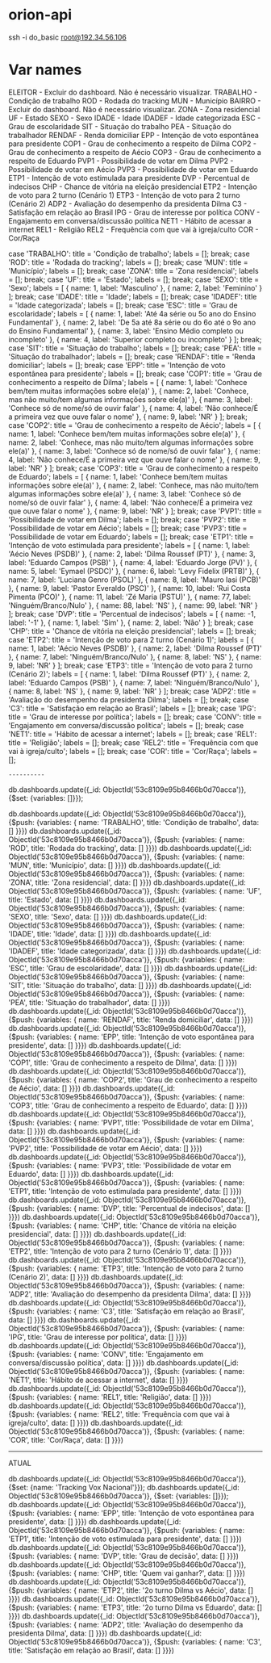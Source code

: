 orion-api
=========

ssh -i do_basic root@192.34.56.106

# Var names

ELEITOR - Excluir do dashboard. Não é necessário visualizar.
TRABALHO - Condição de trabalho
ROD - Rodada do tracking
MUN - Município
BAIRRO - Excluir do dashboard. Não é necessário visualizar.
ZONA - Zona residencial
UF - Estado
SEXO - Sexo
IDADE - Idade
IDADEF - Idade categorizada
ESC - Grau de escolaridade
SIT - Situação do trabalho
PEA - Situação do trabalhador
RENDAF - Renda domiciliar
EPP - Intenção de voto espontânea para presidente
COP1 - Grau de conhecimento a respeito de Dilma
COP2 - Grau de conhecimento a respeito de Aécio
COP3 - Grau de conhecimento a respeito de Eduardo
PVP1 - Possibilidade de votar em Dilma
PVP2 - Possibilidade de votar em Aécio
PVP3 - Possibilidade de votar em Eduardo
ETP1 - Intenção de voto estimulada para presidente
DVP - Percentual de indecisos
CHP - Chance de vitória na eleição presidencial
ETP2 - Intenção de voto para 2 turno (Cenário 1)
ETP3 - Intenção de voto para 2 turno (Cenário 2)
ADP2 - Avaliação do desempenho da presidenta Dilma
C3 - Satisfação em relação ao Brasil
IPG - Grau de interesse por política
CONV - Engajamento em conversa/discussão política
NET1 - Hábito de acessar a internet
REL1 - Religião
REL2 - Frequência com que vai à igreja/culto
COR - Cor/Raça



case 'TRABALHO':
    title = 'Condição de trabalho';
    labels = [];
    break;
case 'ROD':
    title = 'Rodada do tracking';
    labels = [];
    break;
case 'MUN':
    title = 'Município';
    labels = [];
    break;
case 'ZONA':
    title = 'Zona residencial';
    labels = [];
    break;
case 'UF':
    title = 'Estado';
    labels = [];
    break;
case 'SEXO':
    title = 'Sexo';
    labels = [ { name: 1, label: 'Masculino' }, { name: 2, label: 'Feminino' } ];
    break;
case 'IDADE':
    title = 'Idade';
    labels = [];
    break;
case 'IDADEF':
    title = 'Idade categorizada';
    labels = [];
    break;
case 'ESC':
    title = 'Grau de escolaridade';
    labels = [ { name: 1, label: 'Até 4a série ou 5o ano do Ensino Fundamental' },
  { name: 2, label: 'De 5a até 8a série ou do 6o até o 9o ano do Ensino Fundamental' },
  { name: 3, label: 'Ensino Médio completo ou incompleto' },
  { name: 4, label: 'Superior completo ou incompleto' } ];
  break;
case 'SIT':
    title = 'Situação do trabalho';
    labels = [];
    break;
case 'PEA':
    title = 'Situação do trabalhador';
    labels = [];
    break;
case 'RENDAF':
    title = 'Renda domiciliar';
    labels = [];
    break;
case 'EPP':
    title = 'Intenção de voto espontânea para presidente';
    labels = [];
    break;
case 'COP1':
    title = 'Grau de conhecimento a respeito de Dilma';
    labels = [
        { name: 1, label: 'Conhece bem/tem muitas informações sobre ele(a)' },
        { name: 2, label: 'Conhece, mas não muito/tem algumas informações sobre ele(a)' },
        { name: 3, label: 'Conhece só de nome/só de ouvir falar' },
        { name: 4, label: 'Não conhece/É a primeira vez que ouve falar o nome' },
        { name: 9, label: 'NR' }
      ];
      break;
case 'COP2':
    title = 'Grau de conhecimento a respeito de Aécio';
    labels = [
        { name: 1, label: 'Conhece bem/tem muitas informações sobre ele(a)' },
        { name: 2, label: 'Conhece, mas não muito/tem algumas informações sobre ele(a)' },
        { name: 3, label: 'Conhece só de nome/só de ouvir falar' },
        { name: 4, label: 'Não conhece/É a primeira vez que ouve falar o nome' },
        { name: 9, label: 'NR' }
      ];
      break;
case 'COP3':
    title = 'Grau de conhecimento a respeito de Eduardo';
    labels = [
        { name: 1, label: 'Conhece bem/tem muitas informações sobre ele(a)' },
        { name: 2, label: 'Conhece, mas não muito/tem algumas informações sobre ele(a)' },
        { name: 3, label: 'Conhece só de nome/só de ouvir falar' },
        { name: 4, label: 'Não conhece/É a primeira vez que ouve falar o nome' },
        { name: 9, label: 'NR' }
      ];
      break;
case 'PVP1':
    title = 'Possibilidade de votar em Dilma';
    labels = [];
    break;
case 'PVP2':
    title = 'Possibilidade de votar em Aécio';
    labels = [];
    break;
case 'PVP3':
    title = 'Possibilidade de votar em Eduardo';
    labels = [];
    break;
case 'ETP1':
    title = 'Intenção de voto estimulada para presidente';
    labels = [ { name: 1, label: 'Aécio Neves (PSDB)' },
  { name: 2, label: 'Dilma Roussef (PT)' },
  { name: 3, label: 'Eduardo Campos (PSB)' },
  { name: 4, label: 'Eduardo Jorge (PV)' },
  { name: 5, label: 'Eymael (PSDC)' },
  { name: 6, label: 'Levy Fidelix (PRTB)' },
  { name: 7, label: 'Luciana Genro (PSOL)' },
  { name: 8, label: 'Mauro Iasi (PCB)' },
  { name: 9, label: 'Pastor Everaldo (PSC)' },
  { name: 10, label: 'Rui Costa Pimenta (PCO)' },
  { name: 11, label: 'Zé Maria (PSTU)' },
  { name: 77, label: 'Ninguém/Branco/Nulo' },
  { name: 88, label: 'NS' },
  { name: 99, label: 'NR' } ];
  break;
case 'DVP':
    title = 'Percentual de indecisos';
    labels = [ { name: -1, label: '-1' },
  { name: 1, label: 'Sim' },
  { name: 2, label: 'Não' } ];
  break;
case 'CHP':
    title = 'Chance de vitória na eleição presidencial';
    labels = [];
    break;
case 'ETP2':
    title = 'Intenção de voto para 2 turno (Cenário 1)';
    labels = [ { name: 1, label: 'Aécio Neves (PSDB)' },
  { name: 2, label: 'Dilma Roussef (PT)' },
  { name: 7, label: 'Ninguém/Branco/Nulo' },
  { name: 8, label: 'NS' },
  { name: 9, label: 'NR' } ];
  break;
case 'ETP3':
    title = 'Intenção de voto para 2 turno (Cenário 2)';
    labels = [ { name: 1, label: 'Dilma Roussef (PT)' },
  { name: 2, label: 'Eduardo Campos (PSB)' },
  { name: 7, label: 'Ninguém/Branco/Nulo' },
  { name: 8, label: 'NS' },
  { name: 9, label: 'NR' } ];
  break;
case 'ADP2':
    title = 'Avaliação do desempenho da presidenta Dilma';
    labels = [];
    break;
case 'C3':
    title = 'Satisfação em relação ao Brasil';
    labels = [];
    break;
case 'IPG':
    title = 'Grau de interesse por política';
    labels = [];
    break;
case 'CONV':
    title = 'Engajamento em conversa/discussão política';
    labels = [];
    break;
case 'NET1':
    title = 'Hábito de acessar a internet';
    labels = [];
    break;
case 'REL1':
    title = 'Religião';
    labels = [];
    break;
case 'REL2':
    title = 'Frequência com que vai à igreja/culto';
    labels = [];
    break;
case 'COR':
    title = 'Cor/Raça';
    labels = [];



    ----------

db.dashboards.update({_id: ObjectId('53c8109e95b8466b0d70acca')}, {$set: {variables: []}});

db.dashboards.update({_id: ObjectId('53c8109e95b8466b0d70acca')}, {$push: {variables: { name: 'TRABALHO', title: 'Condição de trabalho', data: [] }}})
db.dashboards.update({_id: ObjectId('53c8109e95b8466b0d70acca')}, {$push: {variables: { name: 'ROD', title: 'Rodada do tracking', data: [] }}})
db.dashboards.update({_id: ObjectId('53c8109e95b8466b0d70acca')}, {$push: {variables: { name: 'MUN', title: 'Município', data: [] }}})
db.dashboards.update({_id: ObjectId('53c8109e95b8466b0d70acca')}, {$push: {variables: { name: 'ZONA', title: 'Zona residencial', data: [] }}})
db.dashboards.update({_id: ObjectId('53c8109e95b8466b0d70acca')}, {$push: {variables: { name: 'UF', title: 'Estado', data: [] }}})
db.dashboards.update({_id: ObjectId('53c8109e95b8466b0d70acca')}, {$push: {variables: { name: 'SEXO', title: 'Sexo', data: [] }}})
db.dashboards.update({_id: ObjectId('53c8109e95b8466b0d70acca')}, {$push: {variables: { name: 'IDADE', title: 'Idade', data: [] }}})
db.dashboards.update({_id: ObjectId('53c8109e95b8466b0d70acca')}, {$push: {variables: { name: 'IDADEF', title: 'Idade categorizada', data: [] }}})
db.dashboards.update({_id: ObjectId('53c8109e95b8466b0d70acca')}, {$push: {variables: { name: 'ESC', title: 'Grau de escolaridade', data: [] }}})
db.dashboards.update({_id: ObjectId('53c8109e95b8466b0d70acca')}, {$push: {variables: { name: 'SIT', title: 'Situação do trabalho', data: [] }}})
db.dashboards.update({_id: ObjectId('53c8109e95b8466b0d70acca')}, {$push: {variables: { name: 'PEA', title: 'Situação do trabalhador', data: [] }}})
db.dashboards.update({_id: ObjectId('53c8109e95b8466b0d70acca')}, {$push: {variables: { name: 'RENDAF', title: 'Renda domiciliar', data: [] }}})
db.dashboards.update({_id: ObjectId('53c8109e95b8466b0d70acca')}, {$push: {variables: { name: 'EPP', title: 'Intenção de voto espontânea para presidente', data: [] }}})
db.dashboards.update({_id: ObjectId('53c8109e95b8466b0d70acca')}, {$push: {variables: { name: 'COP1', title: 'Grau de conhecimento a respeito de Dilma', data: [] }}})
db.dashboards.update({_id: ObjectId('53c8109e95b8466b0d70acca')}, {$push: {variables: { name: 'COP2', title: 'Grau de conhecimento a respeito de Aécio', data: [] }}})
db.dashboards.update({_id: ObjectId('53c8109e95b8466b0d70acca')}, {$push: {variables: { name: 'COP3', title: 'Grau de conhecimento a respeito de Eduardo', data: [] }}})
db.dashboards.update({_id: ObjectId('53c8109e95b8466b0d70acca')}, {$push: {variables: { name: 'PVP1', title: 'Possibilidade de votar em Dilma', data: [] }}})
db.dashboards.update({_id: ObjectId('53c8109e95b8466b0d70acca')}, {$push: {variables: { name: 'PVP2', title: 'Possibilidade de votar em Aécio', data: [] }}})
db.dashboards.update({_id: ObjectId('53c8109e95b8466b0d70acca')}, {$push: {variables: { name: 'PVP3', title: 'Possibilidade de votar em Eduardo', data: [] }}})
db.dashboards.update({_id: ObjectId('53c8109e95b8466b0d70acca')}, {$push: {variables: { name: 'ETP1', title: 'Intenção de voto estimulada para presidente', data: [] }}})
db.dashboards.update({_id: ObjectId('53c8109e95b8466b0d70acca')}, {$push: {variables: { name: 'DVP', title: 'Percentual de indecisos', data: [] }}})
db.dashboards.update({_id: ObjectId('53c8109e95b8466b0d70acca')}, {$push: {variables: { name: 'CHP', title: 'Chance de vitória na eleição presidencial', data: [] }}})
db.dashboards.update({_id: ObjectId('53c8109e95b8466b0d70acca')}, {$push: {variables: { name: 'ETP2', title: 'Intenção de voto para 2 turno (Cenário 1)', data: [] }}})
db.dashboards.update({_id: ObjectId('53c8109e95b8466b0d70acca')}, {$push: {variables: { name: 'ETP3', title: 'Intenção de voto para 2 turno (Cenário 2)', data: [] }}})
db.dashboards.update({_id: ObjectId('53c8109e95b8466b0d70acca')}, {$push: {variables: { name: 'ADP2', title: 'Avaliação do desempenho da presidenta Dilma', data: [] }}})
db.dashboards.update({_id: ObjectId('53c8109e95b8466b0d70acca')}, {$push: {variables: { name: 'C3', title: 'Satisfação em relação ao Brasil', data: [] }}})
db.dashboards.update({_id: ObjectId('53c8109e95b8466b0d70acca')}, {$push: {variables: { name: 'IPG', title: 'Grau de interesse por política', data: [] }}})
db.dashboards.update({_id: ObjectId('53c8109e95b8466b0d70acca')}, {$push: {variables: { name: 'CONV', title: 'Engajamento em conversa/discussão política', data: [] }}})
db.dashboards.update({_id: ObjectId('53c8109e95b8466b0d70acca')}, {$push: {variables: { name: 'NET1', title: 'Hábito de acessar a internet', data: [] }}})
db.dashboards.update({_id: ObjectId('53c8109e95b8466b0d70acca')}, {$push: {variables: { name: 'REL1', title: 'Religião', data: [] }}})
db.dashboards.update({_id: ObjectId('53c8109e95b8466b0d70acca')}, {$push: {variables: { name: 'REL2', title: 'Frequência com que vai à igreja/culto', data: [] }}})
db.dashboards.update({_id: ObjectId('53c8109e95b8466b0d70acca')}, {$push: {variables: { name: 'COR', title: 'Cor/Raça', data: [] }}})


----


ATUAL

db.dashboards.update({_id: ObjectId('53c8109e95b8466b0d70acca')}, {$set: {name: 'Tracking Vox Nacional'}});
db.dashboards.update({_id: ObjectId('53c8109e95b8466b0d70acca')}, {$set: {variables: []}});
db.dashboards.update({_id: ObjectId('53c8109e95b8466b0d70acca')}, {$push: {variables: { name: 'EPP', title: 'Intenção de voto espontânea para presidente', data: [] }}})
db.dashboards.update({_id: ObjectId('53c8109e95b8466b0d70acca')}, {$push: {variables: { name: 'ETP1', title: 'Intenção de voto estimulada para presidente', data: [] }}})
db.dashboards.update({_id: ObjectId('53c8109e95b8466b0d70acca')}, {$push: {variables: { name: 'DVP', title: 'Grau de decisão', data: [] }}})
db.dashboards.update({_id: ObjectId('53c8109e95b8466b0d70acca')}, {$push: {variables: { name: 'CHP', title: 'Quem vai ganhar?', data: [] }}})
db.dashboards.update({_id: ObjectId('53c8109e95b8466b0d70acca')}, {$push: {variables: { name: 'ETP2', title: '2o turno Dilma vs Aécio', data: [] }}})
db.dashboards.update({_id: ObjectId('53c8109e95b8466b0d70acca')}, {$push: {variables: { name: 'ETP3', title: '2o turno Dilma vs Eduardo', data: [] }}})
db.dashboards.update({_id: ObjectId('53c8109e95b8466b0d70acca')}, {$push: {variables: { name: 'ADP2', title: 'Avaliação do desempenho da presidenta Dilma', data: [] }}})
db.dashboards.update({_id: ObjectId('53c8109e95b8466b0d70acca')}, {$push: {variables: { name: 'C3', title: 'Satisfação em relação ao Brasil', data: [] }}})
